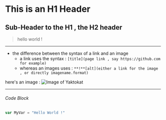 # This is an H1 Header 
## Sub-Header to the H1 , the H2 header

> hello world !

--- 
- the difference between the syntax of a link and an image
  - a link uses the syntax : `[title](page link , say https://github.com for example)`
  - whereas an images uses :  `**!**[alt](either a link for the image , or directly imagename.format)`

here's an image : ![Image of Yaktokat](https://octodex.github.com/images/yaktocat.png)

--- 
###### Code Block

``` javascript
var MyVar = "Hello World !"
```
